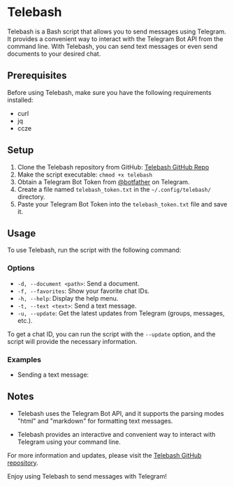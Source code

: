 # Telebash

Telebash is a Bash script that allows you to send messages using Telegram. It provides a convenient way to interact with the Telegram Bot API from the command line. With Telebash, you can send text messages or even send documents to your desired chat.

## Prerequisites

Before using Telebash, make sure you have the following requirements installed:

- curl
- jq
- ccze

## Setup

1. Clone the Telebash repository from GitHub: [Telebash GitHub Repo](https://github.com/L3SP1NK/Telebash)
2. Make the script executable: `chmod +x telebash`
3. Obtain a Telegram Bot Token from [@botfather](https://t.me/botfather) on Telegram.
4. Create a file named `telebash_token.txt` in the `~/.config/telebash/` directory.
5. Paste your Telegram Bot Token into the `telebash_token.txt` file and save it.

## Usage

To use Telebash, run the script with the following command:


### Options

- `-d, --document <path>`: Send a document.
- `-f, --favorites`: Show your favorite chat IDs.
- `-h, --help`: Display the help menu.
- `-t, --text <text>`: Send a text message.
- `-u, --update`: Get the latest updates from Telegram (groups, messages, etc.).

To get a chat ID, you can run the script with the `--update` option, and the script will provide the necessary information.

### Examples

- Sending a text message:


## Notes

- Telebash uses the Telegram Bot API, and it supports the parsing modes "html" and "markdown" for formatting text messages.

- Telebash provides an interactive and convenient way to interact with Telegram using your command line.

For more information and updates, please visit the [Telebash GitHub repository](https://github.com/yourusername/telebash).

Enjoy using Telebash to send messages with Telegram!
